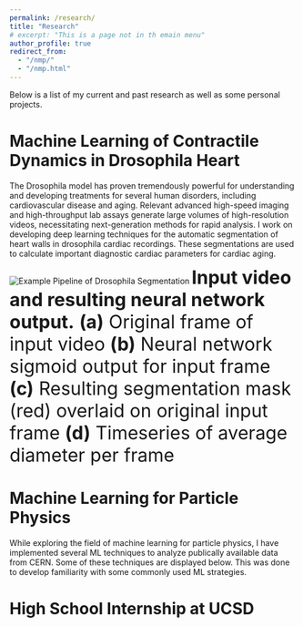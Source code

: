 ```yaml
---
permalink: /research/
title: "Research"
# excerpt: "This is a page not in th emain menu"
author_profile: true
redirect_from: 
  - "/nmp/"
  - "/nmp.html"
---
```


Below is a list of my current and past research as well as some personal projects.

Machine Learning of Contractile Dynamics in Drosophila Heart
======
The Drosophila model has proven tremendously powerful for understanding and developing treatments for several human disorders, including cardiovascular disease and aging. Relevant advanced high-speed imaging and high-throughput lab assays generate large volumes of high-resolution videos, necessitating next-generation methods for rapid analysis. I work on developing deep learning techniques for the automatic segmentation of heart walls in drosophila cardiac recordings. These segmentations are used to calculate important diagnostic cardiac parameters for cardiac aging. 

![Example Pipeline of Drosophila Segmentation](/images/sitegif.gif)
<font size="6"> **Input video and resulting neural network output.** **(a)** Original frame of input video **(b)** Neural network sigmoid output for input frame **(c)** Resulting segmentation mask (red) overlaid on original input frame **(d)** Timeseries of average diameter per frame </font>

Machine Learning for Particle Physics
======
While exploring the field of machine learning for particle physics, I have implemented several ML techniques to analyze publically available data from CERN. Some of these techniques are displayed below. This was done to develop familiarity with some commonly used ML strategies. 

<!-- add visuals (Basic Autoencoder, GAN, TSNE, ViT) -->

High School Internship at UCSD
======

